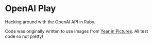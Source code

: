 # OpenAI Play

Hacking around with the OpenAI API in Ruby.

Code was originally written to use images from [Year in Pictures](https://github.com/tomnatt/year-in-pictures). All test code so not pretty!
